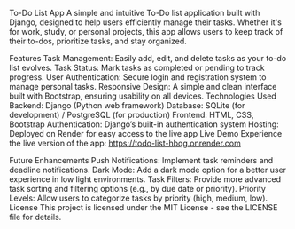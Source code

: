To-Do List App
A simple and intuitive To-Do list application built with Django, designed to help users efficiently manage their tasks. Whether it's for work, study, or personal projects, this app allows users to keep track of their to-dos, prioritize tasks, and stay organized.

Features
Task Management: Easily add, edit, and delete tasks as your to-do list evolves.
Task Status: Mark tasks as completed or pending to track progress.
User Authentication: Secure login and registration system to manage personal tasks.
Responsive Design: A simple and clean interface built with Bootstrap, ensuring usability on all devices.
Technologies Used
Backend: Django (Python web framework)
Database: SQLite (for development) / PostgreSQL (for production)
Frontend: HTML, CSS, Bootstrap
Authentication: Django’s built-in authentication system
Hosting: Deployed on Render for easy access to the live app
Live Demo
Experience the live version of the app: https://todo-list-hbqg.onrender.com

Future Enhancements
Push Notifications: Implement task reminders and deadline notifications.
Dark Mode: Add a dark mode option for a better user experience in low light environments.
Task Filters: Provide more advanced task sorting and filtering options (e.g., by due date or priority).
Priority Levels: Allow users to categorize tasks by priority (high, medium, low).
License
This project is licensed under the MIT License - see the LICENSE file for details.
